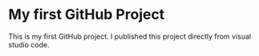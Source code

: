 # My first GitHub Project
This is my first GitHub project. I published this project directly from visual studio  code.
